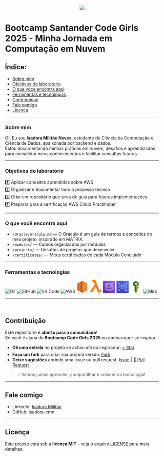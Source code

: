 <p align="center">
  <img src="https://upload.wikimedia.org/wikipedia/commons/9/93/Amazon_Web_Services_Logo.svg" width="150"/>
</p>

# Bootcamp Santander Code Girls 2025 - Minha Jornada em Computação em Nuvem



## Índice:

- [Sobre mim](#sobre-mim)
- [Objetivos do laboratorio](#objetivos-do-laboratório)
- [O que voce encontra aqui](#o-que-você-encontra-aqui)
- [Ferramentas e tecnologias](#ferramentas-e-tecnologias)
- [Contribuicao](#contribuição)
- [Fale comigo](#fale-comigo)
- [Licenca](#licença)



---
### Sobre mim
Oi! Eu sou **Isadora Militão Neves**, estudante de Ciência da Computação e Ciência de Dados, apaixonada por backend e dados.  
Estou documentando minhas práticas em nuvem, desafios e aprendizados para consolidar meus conhecimentos e facilitar consultas futuras.


---

### Objetivos do laboratório

1️⃣ Aplicar conceitos aprendidos sobre AWS  
2️⃣ Organizar e documentar todo o processo técnico  
3️⃣ Criar um repositório que sirva de guia para futuras implementações  
4️⃣ Preparar para a certificação AWS Cloud Practitioner  

---

###  O que você encontra aqui
- `/Oracle/oraculo.md` — O Oráculo é um guia de termos e conceitos do meu projeto, inspirado em MATRIX.
- `/modules/` — Cursos organizados por módulos  
- `/projects/` — Desafios de projetos que desenvolvi  
- `/certificates/` — Meus certificados de cada Módulo Concluído  


---

### Ferramentas e tecnologias

<p>
  <!-- Ferramentas gerais -->
  <img src="https://cdn.jsdelivr.net/gh/devicons/devicon/icons/git/git-plain.svg" title="Git" alt="Git" width="40px"/>
  <img src="https://cdn.jsdelivr.net/gh/devicons/devicon/icons/github/github-original.svg" title="GitHub" alt="GitHub" width="40px"/>
  <img src="https://cdn.jsdelivr.net/gh/devicons/devicon/icons/vscode/vscode-original.svg" title="VS Code" alt="VS Code" width="40px"/>
  <img src="https://upload.wikimedia.org/wikipedia/commons/9/93/Amazon_Web_Services_Logo.svg" title="AWS" alt="AWS" width="60px"/>

  <!-- AWS Services com badges coloridos -->
  <img src="./assets/amazon-EC2.webp" title="Amazon EC2" width="40px"/>
<img src="./assets/aws-lambda.webp" title="AWS Lambda" width="40px"/>
<img src="./assets/aws-route53.webp" title="Amazon Route 53" width="40px"/>
<img src="./assets/aws-rds.webp" title="Amazon RDS" width="40px"/>
<img src="./assets/aws-iam.webp" title="AWS IAM" width="40px"/>

  
  <!-- Miro -->
  <img src="https://img.shields.io/badge/Miro-050038?style=for-the-badge&logo=Miro&logoColor=white" title="Miro" alt="Miro"/>
</p>

---

<br>


## Contribuição
Este repositório é **aberto para a comunidade**!  
Se você é aluna do **Bootcamp Code Girls 2025** ou apenas quer se inspirar:

- **Dê uma estrela** no projeto se achou útil ou inspirador: [⭐ Star](https://github.com/isadora-cmn/AWS-CodeGirls-2025/stargazers)  
- **Faça um fork** para criar sua própria versão: [ Fork](https://github.com/isadora-cmn/AWS-CodeGirls-2025/fork)  
- **Deixe sugestões** abrindo uma issue ou pull request: [ Issue](https://github.com/isadora-cmn/AWS-CodeGirls-2025/issues) | [🔧 Pull Request](https://github.com/isadora-cmn/AWS-CodeGirls-2025/pulls)  

> 💡 Vamos juntas aprender, compartilhar e crescer na tecnologia! 

---

## Fale comigo
- LinkedIn: [Isadora Militão](https://www.linkedin.com/in/isadora-milit%C3%A3o-neves-61b85a346/)  
- GitHub: [isadora-cmn](https://github.com/isadora-cmn)  

---

## Licença
Este projeto está sob a **licença MIT** – veja o arquivo [LICENSE](LICENSE) para mais detalhes.  

